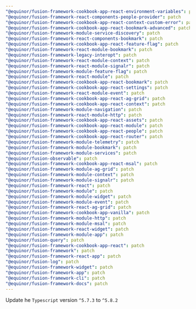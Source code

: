 ```yaml
---
"@equinor/fusion-framework-cookbook-app-react-environment-variables": patch
"@equinor/fusion-framework-react-components-people-provider": patch
"@equinor/fusion-framework-cookbook-app-react-context-custom-error": patch
"@equinor/fusion-framework-cookbook-app-react-bookmark-advanced": patch
"@equinor/fusion-framework-module-service-discovery": patch
"@equinor/fusion-framework-react-components-bookmark": patch
"@equinor/fusion-framework-cookbook-app-react-feature-flag": patch
"@equinor/fusion-framework-react-module-bookmark": patch
"@equinor/fusion-framework-legacy-interopt": patch
"@equinor/fusion-framework-react-module-context": patch
"@equinor/fusion-framework-react-module-signalr": patch
"@equinor/fusion-framework-module-feature-flag": patch
"@equinor/fusion-framework-react-module": patch
"@equinor/fusion-framework-cookbook-app-react-bookmark": patch
"@equinor/fusion-framework-cookbook-app-react-settings": patch
"@equinor/fusion-framework-react-module-event": patch
"@equinor/fusion-framework-cookbook-app-react-ag-grid": patch
"@equinor/fusion-framework-cookbook-app-react-context": patch
"@equinor/fusion-framework-module-navigation": patch
"@equinor/fusion-framework-react-module-http": patch
"@equinor/fusion-framework-cookbook-app-react-assets": patch
"@equinor/fusion-framework-cookbook-app-react-module": patch
"@equinor/fusion-framework-cookbook-app-react-people": patch
"@equinor/fusion-framework-cookbook-app-react-router": patch
"@equinor/fusion-framework-module-telemetry": patch
"@equinor/fusion-framework-module-bookmark": patch
"@equinor/fusion-framework-module-services": patch
"@equinor/fusion-observable": patch
"@equinor/fusion-framework-cookbook-app-react-msal": patch
"@equinor/fusion-framework-module-ag-grid": patch
"@equinor/fusion-framework-module-context": patch
"@equinor/fusion-framework-module-signalr": patch
"@equinor/fusion-framework-react": patch
"@equinor/fusion-framework-module": patch
"@equinor/fusion-framework-module-widget": patch
"@equinor/fusion-framework-module-event": patch
"@equinor/fusion-framework-react-ag-grid": patch
"@equinor/fusion-framework-cookbook-app-vanilla": patch
"@equinor/fusion-framework-module-http": patch
"@equinor/fusion-framework-module-msal": patch
"@equinor/fusion-framework-react-widget": patch
"@equinor/fusion-framework-module-app": patch
"@equinor/fusion-query": patch
"@equinor/fusion-framework-cookbook-app-react": patch
"@equinor/fusion-framework": patch
"@equinor/fusion-framework-react-app": patch
"@equinor/fusion-log": patch
"@equinor/fusion-framework-widget": patch
"@equinor/fusion-framework-app": patch
"@equinor/fusion-framework-cli": patch
"@equinor/fusion-framework-docs": patch
---
```


Update he `Typescript` version `^5.7.3` to `^5.8.2`
